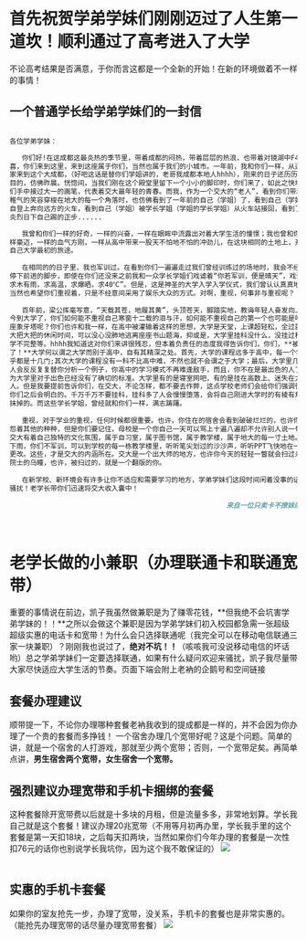 # 首先祝贺学弟学妹们刚刚迈过了人生第一道坎！顺利通过了高考进入了大学  

 不论高考结果是否满意，于你而言这都是一个全新的开始！在新的环境做着不一样的事情！
 
## 一个普通学长给学弟学妹们的一封信

```markdown

各位学弟学妹：

   你们好!在这成都这最炎热的季节里，带着成都的闷热，带着层层的热浪，也带着对镜湖中F4的惊
喜，你们来到这里，来到这座属于你们，当然也属于我们的小城市。一年前，我和你们一样，从遥远的
家来到这个大成都，（好吧这话是替你们学姐讲的，老哥我成都本地人hhhh），刚来的日子还历历在
目的，仿佛昨晨。恍惚间，当我们刚在这个殿堂里留下一个小小的脚印时，你们来了，如此之快地从我
们手中接过大一的画笔，代表着交大最年轻的青春。而我，作为一个交大的“老人”，看到你们带着未脱
稚气的笑容穿梭在地大的每一个角落时，也仿佛看到了一年前的自己（学姐）了，看到自己（学姐）独
自登上奔向远方的火车，看到自己（学姐）被学长学姐（学姐的学长学姐）从火车站接回，看到了在炎
炎烈日下自己踢的正步......

   我曾和你们一样的好奇，一样的兴奋，一样在眼眸中流露出对着大学生活的憧憬；我也曾和你们一
样豪迈，一样的血气方刚，一样从高中带来一股天不怕地不怕的冲劲儿，在这块相同的土地上，开始了
自己大学最初的旅途。
   
   在相同的的日子里，我也军训过。在看到你们一遍遍走过我们曾经训练过的场地时，我会不经意间
停下前进的脚步，即使在你们还没来之前我和一众学长学姐们戏谑着“你若军训，便是晴天”，戏谑着“
求木有雨，求高温，求爆晒，求40℃”。但是，这是神圣的大学入学入学仪式，我们曾认认真真地走过，
当然也希望你们重视着，只是不经意间采用了娱乐大众的方式。对啊，重视，何事非与重视呢？
   
   百年前，梁公挥毫写意，“天载其苍，地履其黄”，头顶苍天，脚踏实地，教诲年轻人奋发向上。而
今到大学了，你们如何能不重视自己寒窗十二载的泪与汗，如何能不重视自己的第一个也可能是唯一一
座象牙塔呢？你们也许和我一样，在高中被灌输着这样的思想，大学是天堂，上课超轻松，全过就行，
大把大把的休闲时间，可以没心没肺地逃离座座书山题海，抑或是，大学里挂科没什么，没挂过科的大
学不完整等。hhhh我知道这对你们来讲很残忍，但本着负责任的态度我得告诉你们，你们，**被！骗！
了！**大学何以谓之大学而别于高中，自有其精深之处。首先，大学的课程远多于高中，每一个学期几
乎都是十几门;其次大学的课程没有一科不比高中难，不然也就不会谓之于大学；最后，大学里几乎没有
人会反反复复替你分析一个例子，你高中的学习模式不再难逢敌手，而且，你不在是最出色的人了，因
为大学里对于出色已经没有了确切的标准。大学里有的是寝室网吧，有的是挂在高数上、迷失在大物里的
人。但是我要提前告诉你们，在交大，不论怎样，都不要去作弊，这点学校老师们会给你们强调很多次的，
你们之后会明白的。千万千万不要挂科，挂科多了人会慢慢堕落，会将自己刚进大学时的有棱有角慢慢儿
抹掉的。而这些学长学姐，曾经就和你们一样，满志踌躇。
   
   重视，对于学业的重视，任何时候都很重要。也许，你住在的宿舍会看到破破烂烂的，也许你们会抱
怨着其他的种种，但是你们要记住，母校是一个你自己一天可以骂上十遍八遍却不允许别人说一句的地方。
交大有着自己独特的文化氛围，属于自习室，属于图书馆，属于教学楼，属于地大的每一寸土地。这几天
下雨，你们不军训，可以到学校的每一栋教学楼里，听听笔尖划过的沙沙声，听听PPT飞快地在一页一页
更改。这些，才是交大的内涵所在。交大是一个出大师的地方，也许你今天的轻轻一瞥就会扫过未来某个
院士的乌瞳，也许，被扫过的，就是一个翻版的你。
   
   在新学校、新环境会有许多让你不适应和需要学习的地方，学弟学妹们这段时间闲着没事的话欢迎来
骚扰！老学长带你们迅速将交大收入囊中！
   
                                                     来自一位只卖卡不撩妹的好学长 
```
 
# 老学长做的小兼职（办理联通卡和联通宽带）
重要的事情说在前边，凯子我虽然做兼职是为了赚零花钱，**但我绝不会坑害学弟学妹的！！**之所以会做这个兼职是因为学弟学妹们初入校园都急需一张超级超级实惠的电话卡和宽带！为什么会只选择联通呢（我完全可以在移动电信联通三家一块兼职）？刚刚我也说过了，**绝对不坑！！**（咳咳我可没说移动电信的坏话哟）总之学弟学妹们一定要选择联通，如果有什么疑问欢迎来骚扰，凯子我尽量带大家尽快适应大学生活的节奏。页面下端会附上老衲的企鹅号和空间链接

## 套餐办理建议
顺带提一下，不论你办理哪种套餐老衲我收到的提成都是一样的，并不会因为你办理了一个贵的套餐而多挣钱！
一个宿舍办理几个宽带好呢？这是个问题。简单的讲，就是一个宿舍的人打游戏，那就至少两个宽带；否则，一个宽带足矣。再简单点讲，**男生宿舍两个宽带，女生宿舍一个宽带。**
## 强烈建议办理宽带和手机卡捆绑的套餐
这种套餐除开宽带费以后就是十多块的月租，但是流量多多，非常地划算。学长我自己就是这个套餐！建议办理20兆宽带（不用等月初再办里，学长我手里的这个套餐是第一天扣18块，之后每天扣两块，当然如果你们今年办理的套餐是一次性扣76元的话你也别说学长我坑你，因为这个我不敢保证的）
![](https://raw.githubusercontent.com/LittlePrincezk/ZhiMaiKaBuLiaoMeiDeHaoXueZhang/master/pictures/QQ%E5%9B%BE%E7%89%8720170715093859.jpg)                                                                                                      
 
## 实惠的手机卡套餐 
如果你的室友抢先一步，办理了宽带，没关系，手机卡的套餐也是非常实惠的。（能抢先办理宽带的话尽量办理宽带套餐）
![](https://raw.githubusercontent.com/LittlePrincezk/ZhiMaiKaBuLiaoMeiDeHaoXueZhang/master/pictures/QQ%E5%9B%BE%E7%89%8720170715093937.png)
